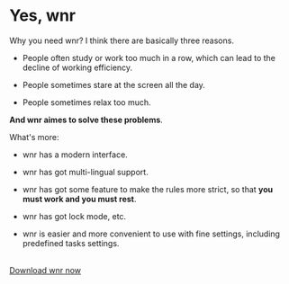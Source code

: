# Yes, wnr

Why you need wnr? I think there are basically three reasons.

- People often study or work too much in a row, which can lead to the decline of working efficiency.

- People sometimes stare at the screen all the day.

- People sometimes relax too much.

**And wnr aimes to solve these problems**.

What's more:

- wnr has a modern interface.

- wnr has got multi-lingual support.

- wnr has got some feature to make the rules more strict, so that **you must work and you must rest**.

- wnr has got lock mode, etc.

- wnr is easier and more convenient to use with fine settings, including predefined tasks settings.

<br /><a href="../download/links.html" class="btn btn--default">Download wnr now</a>
